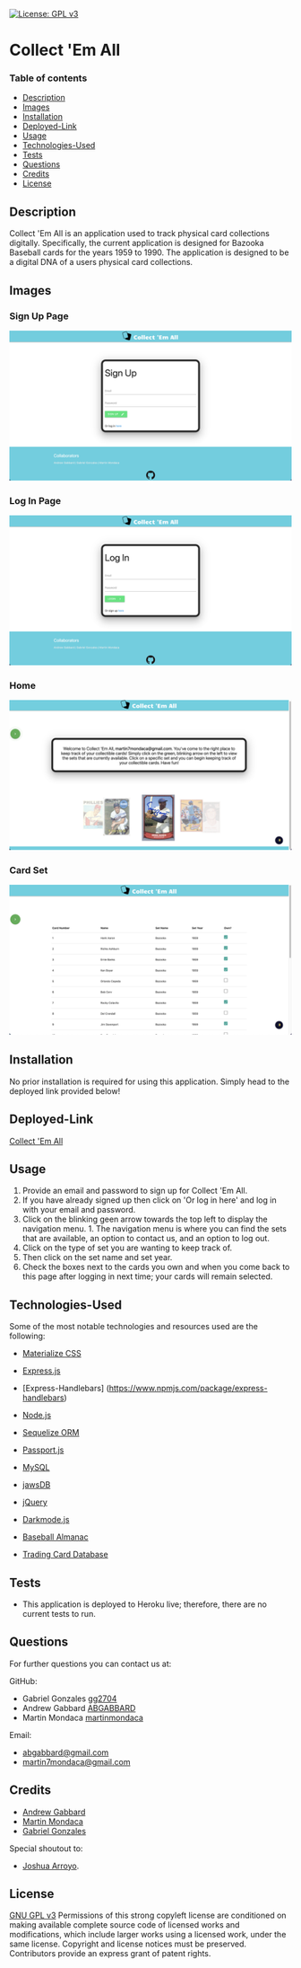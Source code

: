 [![License: GPL v3](https://img.shields.io/badge/License-GPLv3-blue.svg)](https://www.gnu.org/licenses/gpl-3.0)
    
  # Collect 'Em All

  ### Table of contents
  * [Description](#description)
  * [Images](#images)
  * [Installation](#installation)
  * [Deployed-Link](#deployed-link)
  * [Usage](#usage)
  * [Technologies-Used](#technologies-used)
  * [Tests](#tests)
  * [Questions](#questions)
  * [Credits](#credits)
  * [License](#license)


  ## Description
  Collect 'Em All is an application used to track physical card collections digitally. Specifically, the current application is designed for Bazooka Baseball cards for the years 1959 to 1990. The application is designed to be a digital DNA of a users physical card collections.
      

  ## Images
  ### Sign Up Page
![Sign Up Page](public/images/signup_page.png)

  ### Log In Page
![Log In Page](public/images/login_page.png)

  ### Home
![Home page upon log in](public/images/home_page.png)

  ### Card Set
![Card Set View](public/images/card_set.png)


  ## Installation
  No prior installation is required for using this application. Simply head to the deployed link provided below!

      
  ## Deployed-Link
[Collect 'Em All](https://card-collector0.herokuapp.com/)


  ## Usage
  1. Provide an email and password to sign up for Collect 'Em All.
  1. If you have already signed up then click on 'Or log in here' and log in with your email and password.
  1. Click on the blinking geen arrow towards the top left to display the navigation menu.
    1. The navigation menu is where you can find the sets that are available, an option to contact us, and an option to log out.
  1. Click on the type of set you are wanting to keep track of.
  1. Then click on the set name and set year.
  1. Check the boxes next to the cards you own and when you come back to this page after logging in next time; your cards will remain selected.


 ## Technologies-Used
 Some of the most notable technologies and resources used are the following:
 * [Materialize CSS](https://materializecss.com/)
 * [Express.js](https://expressjs.com/)
 * [Express-Handlebars] (https://www.npmjs.com/package/express-handlebars)
 * [Node.js](https://nodejs.org/en/)
 * [Sequelize ORM](https://sequelize.org/)
 * [Passport.js](http://www.passportjs.org/)
 * [MySQL](https://www.mysql.com/)
 * [jawsDB](https://www.jawsdb.com/)
 * [jQuery](https://jquery.com/)
 * [Darkmode.js](https://www.npmjs.com/package/darkmode-js)

 * [Baseball Almanac](https://www.baseball-almanac.com/)
 * [Trading Card Database](https://www.tcdb.com/)


  ## Tests
  * This application is deployed to Heroku live; therefore, there are no current tests to run.


  ## Questions
  For further questions you can contact us at:

  GitHub:
  * Gabriel Gonzales [gg2704](https://github.com/gg2704)
  * Andrew Gabbard [ABGABBARD](https://github.com/abgabbard)
  * Martin Mondaca [martinmondaca](https://github.com/martinmondaca)
  
  Email: 
  * abgabbard@gmail.com
  * martin7mondaca@gmail.com

  ## Credits
  * [Andrew Gabbard](https://github.com/abgabbard) 
  * [Martin Mondaca](https://github.com/martinmondaca)
  * [Gabriel Gonzales](https://github.com/gg2704)
  
  Special shoutout to:
  * [Joshua Arroyo](https://github.com/JAA459/).

  ## License
  [GNU GPL v3](https://www.gnu.org/licenses/gpl-3.0)
  Permissions of this strong copyleft license are conditioned on making available complete source code of licensed works and modifications, which include larger works using a licensed work, under the same license. Copyright and license notices must be preserved. Contributors provide an express grant of patent rights.